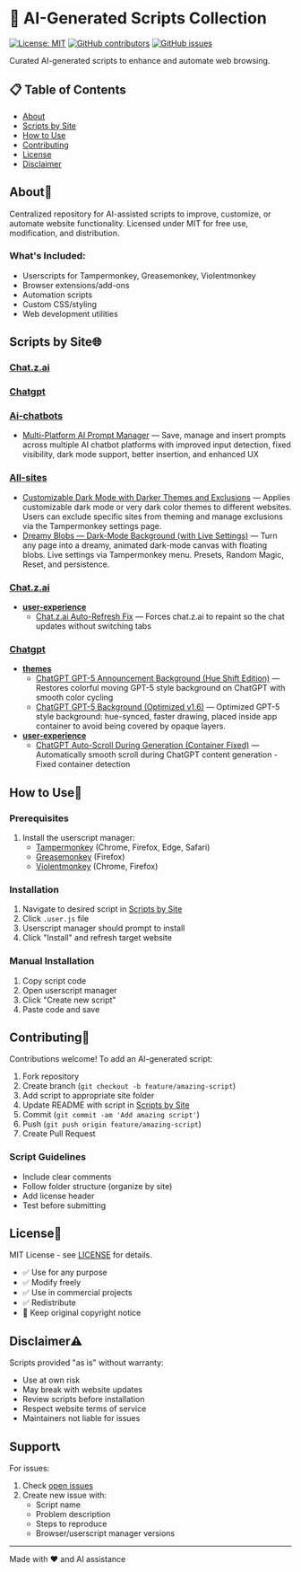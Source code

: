 # 🤖 AI-Generated Scripts Collection

[![License: MIT](https://img.shields.io/badge/License-MIT-yellow.svg)](https://opensource.org/licenses/MIT)
[![GitHub contributors](https://img.shields.io/github/contributors/imwaitingnow/AI-Generated-Scripts.svg)](https://github.com/imwaitingnow/AI-Generated-Scripts/graphs/contributors)
[![GitHub issues](https://img.shields.io/github/issues/imwaitingnow/AI-Generated-Scripts.svg)](https://github.com/imwaitingnow/AI-Generated-Scripts/issues)

Curated AI-generated scripts to enhance and automate web browsing.

## 📋 Table of Contents
- [About](#about)
- [Scripts by Site](#scripts-by-site)
- [How to Use](#how-to-use)
- [Contributing](#contributing)
- [License](#license)
- [Disclaimer](#disclaimer)

## About🌟

Centralized repository for AI-assisted scripts to improve, customize, or automate website functionality. Licensed under MIT for free use, modification, and distribution.

### What's Included:
- Userscripts for Tampermonkey, Greasemonkey, Violentmonkey
- Browser extensions/add-ons
- Automation scripts
- Custom CSS/styling
- Web development utilities


## Scripts by Site🌐

### [Chat.z.ai](./sites/Chat.z.ai)

### [Chatgpt](./sites/Chatgpt)

### [Ai-chatbots](./sites/ai-chatbots)
  - [Multi-Platform AI Prompt Manager](./sites/ai-chatbots/multi-platform-ai-prompt-manager-2.5.user.js) — Save, manage and insert prompts across multiple AI chatbot platforms with improved input detection, fixed visibility, dark mode support, better insertion, and enhanced UX

### [All-sites](./sites/all-sites)
  - [Customizable Dark Mode with Darker Themes and Exclusions](./sites/all-sites/customizable-dark-mode-with-darker-themes-and-exclusions-4.6.user.js) — Applies customizable dark mode or very dark color themes to different websites. Users can exclude specific sites from theming and manage exclusions via the Tampermonkey settings page.
  - [Dreamy Blobs — Dark-Mode Background (with Live Settings)](./sites/all-sites/dreamy-blobs-—-dark-mode-background-(with-live-settings)-1.0.0.user.js) — Turn any page into a dreamy, animated dark-mode canvas with floating blobs. Live settings via Tampermonkey menu. Presets, Random Magic, Reset, and persistence.

### [Chat.z.ai](./sites/chat.z.ai)
  - **[user-experience](./sites/chat.z.ai/user-experience)**
    - [Chat.z.ai Auto-Refresh Fix](./sites/chat.z.ai/user-experience/chat.z.ai-auto-refresh-fix-1.0.user.js) — Forces chat.z.ai to repaint so the chat updates without switching tabs

### [Chatgpt](./sites/chatgpt)
  - **[themes](./sites/chatgpt/themes)**
    - [ChatGPT GPT-5 Announcement Background (Hue Shift Edition)](./sites/chatgpt/themes/chatgpt_gpt-5_announcement_background_(hue-shift-edition)-1.3.user.js) — Restores colorful moving GPT-5 style background on ChatGPT with smooth color cycling
    - [ChatGPT GPT-5 Background (Optimized v1.6)](./sites/chatgpt/themes/chatgpt_gpt-5_background_(optimized-v1.6)-1.6.user.js) — Optimized GPT-5 style background: hue-synced, faster drawing, placed inside app container to avoid being covered by opaque layers.
  - **[user-experience](./sites/chatgpt/user-experience)**
    - [ChatGPT Auto-Scroll During Generation (Container Fixed)](./sites/chatgpt/user-experience/chatgpt-auto-scroll-during-generation-(container-fixed)-4.0.user.js) — Automatically smooth scroll during ChatGPT content generation - Fixed container detection

## How to Use🚀

### Prerequisites
1. Install the userscript manager:
    - [Tampermonkey](https://www.tampermonkey.net/) (Chrome, Firefox, Edge, Safari)
    - [Greasemonkey](https://addons.mozilla.org/en-US/firefox/addon/greasemonkey/) (Firefox)
    - [Violentmonkey](https://violentmonkey.github.io/) (Chrome, Firefox)

### Installation
1. Navigate to desired script in [Scripts by Site](#scripts-by-site)
2. Click `.user.js` file
3. Userscript manager should prompt to install
4. Click "Install" and refresh target website

### Manual Installation
1. Copy script code
2. Open userscript manager
3. Click "Create new script"
4. Paste code and save

## Contributing🤝

Contributions welcome! To add an AI-generated script:
1. Fork repository
2. Create branch (`git checkout -b feature/amazing-script`)
3. Add script to appropriate site folder
4. Update README with script in [Scripts by Site](#scripts-by-site)
5. Commit (`git commit -am 'Add amazing script'`)
6. Push (`git push origin feature/amazing-script`)
7. Create Pull Request

### Script Guidelines
- Include clear comments
- Follow folder structure (organize by site)
- Add license header
- Test before submitting

## License📄

MIT License - see [LICENSE](LICENSE) for details.
- ✅ Use for any purpose
- ✅ Modify freely
- ✅ Use in commercial projects
- ✅ Redistribute
- 📝 Keep original copyright notice

## Disclaimer⚠️

Scripts provided "as is" without warranty:
- Use at own risk
- May break with website updates
- Review scripts before installation
- Respect website terms of service
- Maintainers not liable for issues

## Support📞

For issues:
1. Check [open issues](https://github.com/imwaitingnow/AI-Generated-Scripts/issues)
2. Create new issue with:
    - Script name
    - Problem description
    - Steps to reproduce
    - Browser/userscript manager versions

---

Made with ❤️ and AI assistance
